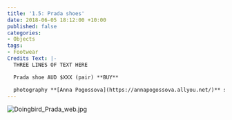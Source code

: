 ```yaml
---
title: '1.5: Prada shoes'
date: 2018-06-05 18:12:00 +10:00
published: false
categories:
- Objects
tags:
- Footwear
Credits Text: |-
  THREE LINES OF TEXT HERE

  Prada shoe AUD $XXX (pair) **BUY**

  photography **[Anna Pogossova](https://annapogossova.allyou.net/)** styling **[Miguel Urbina Tan](https://www.instagram.com/miguelurbinatan)**
---
```


![Doingbird_Prada_web.jpg](/uploads/Doingbird_Prada_web.jpg)